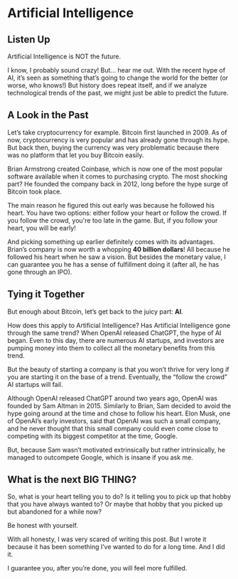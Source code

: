 # Artificial Intelligence

## Listen Up

Artificial Intelligence is NOT the future.  

I know, I probably sound crazy! But... hear me out. With the recent hype of AI, it’s seen as something that’s going to change the world for the better (or worse, who knows!) But history does repeat itself, and if we analyze technological trends of the past, we might just be able to predict the future.

## A Look in the Past

Let’s take cryptocurrency for example. Bitcoin first launched in 2009. As of now, cryptocurrency is very popular and has already gone through its hype. But back then, buying the currency was very problematic because there was no platform that let you buy Bitcoin easily.  

Brian Armstrong created Coinbase, which is now one of the most popular software available when it comes to purchasing crypto. The most shocking part? He founded the company back in 2012, long before the hype surge of Bitcoin took place.  

The main reason he figured this out early was because he followed his heart. You have two options: either follow your heart or follow the crowd. If you follow the crowd, you're too late in the game. But, if you follow your heart, you will be early!  

And picking something up earlier definitely comes with its advantages. Brian’s company is now worth a whopping **40 billion dollars**! All because he followed his heart when he saw a vision. But besides the monetary value, I can guarantee you he has a sense of fulfillment doing it (after all, he has gone through an IPO).  

## Tying it Together

But enough about Bitcoin, let’s get back to the juicy part: **AI**.  

How does this apply to Artificial Intelligence? Has Artificial Intelligence gone through the same trend? When OpenAI released ChatGPT, the hype of AI began. Even to this day, there are numerous AI startups, and investors are pumping money into them to collect all the monetary benefits from this trend.  

But the beauty of starting a company is that you won’t thrive for very long if you are starting it on the base of a trend. Eventually, the “follow the crowd” AI startups will fail.  

Although OpenAI released ChatGPT around two years ago, OpenAI was founded by Sam Altman in 2015. Similarly to Brian, Sam decided to avoid the hype going around at the time and chose to follow his heart. Elon Musk, one of OpenAI’s early investors, said that OpenAI was such a small company, and he never thought that this small company could even come close to competing with its biggest competitor at the time, Google.  

But, because Sam wasn’t motivated extrinsically but rather intrinsically, he managed to outcompete Google, which is insane if you ask me.  

## What is the next BIG THING?

So, what is your heart telling you to do? Is it telling you to pick up that hobby that you have always wanted to? Or maybe that hobby that you picked up but abandoned for a while now?  

Be honest with yourself.  

With all honesty, I was very scared of writing this post. But I wrote it because it has been something I’ve wanted to do for a long time. And I did it.  

I guarantee you, after you’re done, you will feel more fulfilled.  
